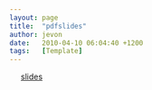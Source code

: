 ```yaml
---
layout: page
title:  "pdfslides"
author: jevon
date:   2010-04-10 06:04:40 +1200
tags:   [Template]
---
```


<a href="{url}" target="_blank" style="background: url('/img/icons/pdficon.png') top left no-repeat; padding-left: 20px;">slides</a>
